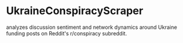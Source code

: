 # UkraineConspiracyScraper
analyzes discussion sentiment and network dynamics around Ukraine funding posts on Reddit's r/conspiracy subreddit. 
